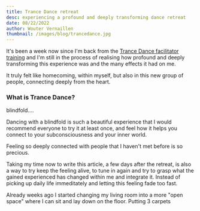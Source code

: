 ```yaml
---
title: Trance Dance retreat
desc: experiencing a profound and deeply transforming dance retreat
date: 08/22/2022
author: Wouter Vernaillen
thumbnail: /images/blog/trancedance.jpg
---
```


It's been a week now since I'm back from the [Trance Dance facilitator training](https://trance-dance.net/events/trancedance-facilitator-training/) and I'm still in the process of realising how profound and deeply transforming this experience was and the many effects it had on me.

It truly felt like homecoming, within myself, but also in this new group of people, connecting deeply  from the heart.  

### What is Trance Dance?

blindfold....

<iframe-component
    src="https://www.youtube.com/embed/YgY8HZdC7SU"
    title="Trance Dance | trance-dance.net"></iframe-component>

Dancing with a blindfold is such a beautiful experience that I would recommend everyone to try it at least once, and feel how it helps you connect to your subconsciousness and your inner world.

Feeling so deeply connected with people that I haven't met before is so precious.

Taking my time now to write this article, a few days after the retreat, is also a way to try keep the feeling alive, to tune in again and try to grasp what the gained experienced has changed within me and integrate it. Instead of picking up daily life immeditately and letting this feeling fade too fast.

Already weeks ago I started changing my living room into a more "open space" where I can sit and lay down on the floor. Putting 3 carpets

